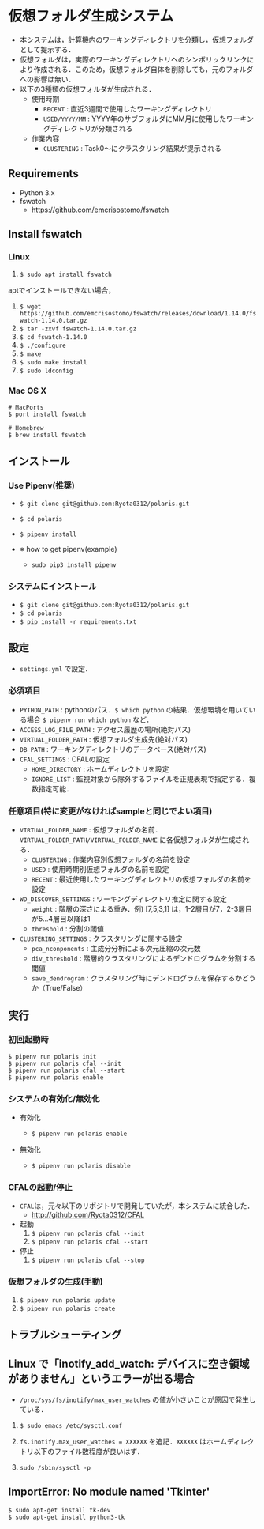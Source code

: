 # 仮想フォルダ生成システム
+ 本システムは，計算機内のワーキングディレクトリを分類し，仮想フォルダとして提示する．
+ 仮想フォルダは，実際のワーキングディレクトリへのシンボリックリンクにより作成される．このため，仮想フォルダ自体を削除しても，元のフォルダへの影響は無い．
+ 以下の3種類の仮想フォルダが生成される．
  + 使用時期
	+ `RECENT` : 直近3週間で使用したワーキングディレクトリ
	+ `USED/YYYY/MM` : YYYY年のサブフォルダにMM月に使用したワーキングディレクトリが分類される
  + 作業内容
	+ `CLUSTERING` : Task0〜にクラスタリング結果が提示される
  
## Requirements
+ Python 3.x
+ fswatch
  + https://github.com/emcrisostomo/fswatch
  
## Install fswatch
### Linux
1. `$ sudo apt install fswatch`

aptでインストールできない場合，

1. `$ wget https://github.com/emcrisostomo/fswatch/releases/download/1.14.0/fswatch-1.14.0.tar.gz`
2. `$ tar -zxvf fswatch-1.14.0.tar.gz`
3. `$ cd fswatch-1.14.0`
4. `$ ./configure`
5. `$ make`
6. `$ sudo make install`
7. `$ sudo ldconfig`

### Mac OS X
```
# MacPorts
$ port install fswatch
	
# Homebrew
$ brew install fswatch
```

## インストール
### Use Pipenv(推奨)
+ `$ git clone git@github.com:Ryota0312/polaris.git`
+ `$ cd polaris`
+ `$ pipenv install`

+ ※ how to get pipenv(example)
  + `sudo pip3 install pipenv`

### システムにインストール
+ `$ git clone git@github.com:Ryota0312/polaris.git`
+ `$ cd polaris`
+ `$ pip install -r requirements.txt`

## 設定
+ `settings.yml` で設定．

### 必須項目
+ `PYTHON_PATH` : pythonのパス．`$ which python` の結果．仮想環境を用いている場合 `$ pipenv run which python` など．
+ `ACCESS_LOG_FILE_PATH` : アクセス履歴の場所(絶対パス)
+ `VIRTUAL_FOLDER_PATH` : 仮想フォルダ生成先(絶対パス)
+ `DB_PATH` : ワーキングディレクトリのデータベース(絶対パス)
+ `CFAL_SETTINGS` : CFALの設定
  + `HOME_DIRECTORY` : ホームディレクトリを設定
  + `IGNORE_LIST` : 監視対象から除外するファイルを正規表現で指定する．複数指定可能．

### 任意項目(特に変更がなければsampleと同じでよい項目)
+ `VIRTUAL_FOLDER_NAME` : 仮想フォルダの名前． `VIRTUAL_FOLDER_PATH/VIRTUAL_FOLDER_NAME` に各仮想フォルダが生成される．
  + `CLUSTERING` : 作業内容別仮想フォルダの名前を設定
  + `USED` : 使用時期別仮想フォルダの名前を設定
  + `RECENT` : 最近使用したワーキングディレクトリの仮想フォルダの名前を設定
+ `WD_DISCOVER_SETTINGS` : ワーキングディレクトリ推定に関する設定
  + `weight` : 階層の深さによる重み．例) [7,5,3,1] は，1-2層目が7，2-3層目が5...4層目以降は1
  + `threshold` : 分割の閾値
+ `CLUSTERING_SETTINGS` : クラスタリングに関する設定
  + `pca_nconponents` : 主成分分析による次元圧縮の次元数
  + `div_threshold` : 階層的クラスタリングによるデンドログラムを分割する閾値
  + `save_dendrogram` : クラスタリング時にデンドログラムを保存するかどうか（True/False）
  
## 実行
### 初回起動時
```
$ pipenv run polaris init
$ pipenv run polaris cfal --init
$ pipenv run polaris cfal --start
$ pipenv run polaris enable
```

### システムの有効化/無効化
+ 有効化
  + `$ pipenv run polaris enable`

+ 無効化
  + `$ pipenv run polaris disable`

### CFALの起動/停止
+ `CFAL`は，元々以下のリポジトリで開発していたが，本システムに統合した．
  + http://github.com/Ryota0312/CFAL
+ 起動
  1. `$ pipenv run polaris cfal --init`
  2. `$ pipenv run polaris cfal --start`
+ 停止
  1. `$ pipenv run polaris cfal --stop`
  
### 仮想フォルダの生成(手動)
1. `$ pipenv run polaris update`
2. `$ pipenv run polaris create`

## トラブルシューティング
## Linux で「inotify_add_watch: デバイスに空き領域がありません」というエラーが出る場合
+ `/proc/sys/fs/inotify/max_user_watches` の値が小さいことが原因で発生している．

1. `$ sudo emacs /etc/sysctl.conf`

2. `fs.inotify.max_user_watches = XXXXXX` を追記．`XXXXXX` はホームディレクトリ以下のファイル数程度が良いはず．

3. `sudo /sbin/sysctl -p`

## ImportError: No module named 'Tkinter'
```
$ sudo apt-get install tk-dev
$ sudo apt-get install python3-tk
```
